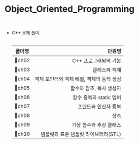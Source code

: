 # Object_Oriented_Programming
<br>

- C++ 문제 풀이 <br><br>


  |폴더명|단원명|
  |---|---:|
  |:open_file_folder:ch02|C++ 프로그래밍의 기본|
  |:open_file_folder:ch03|클래스와 객체|
  |:open_file_folder:ch04|객체 포인터와 객체 배열, 객체의 동적 생성|
  |:open_file_folder:ch05|함수와 참조, 복사 생성자|
  |:open_file_folder:ch06|함수 중복과 static 멤버|
  |:open_file_folder:ch07|프렌드와 연산자 중복|
  |:open_file_folder:ch08|상속|
  |:open_file_folder:ch09|가상 함수와 추상 클래스|
  |:open_file_folder:ch10|템플릿과 표준 템플릿 라이브러리(STL)|
